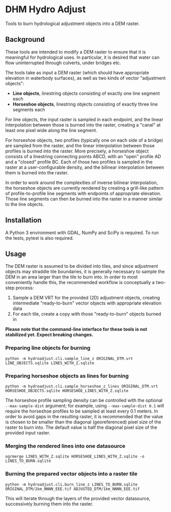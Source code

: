 # DHM Hydro Adjust

Tools to burn hydrological adjustment objects into a DEM raster.

## Background

These tools are intended to modify a DEM raster to ensure that it is
meaningful for hydrological uses. In particular, it is desired that water can
flow uninterrupted through culverts, under bridges etc.

The tools take as input a DEM raster (which should have appropriate elevation
in waterbody surfaces), as well as two kinds of vector "adjustment objects":

- **Line objects**, linestring objects consisting of exactly one line segment
each
- **Horseshoe objects**, linestring objects consisting of exactly three line
segments each

For line objects, the input raster is sampled in each endpoint, and the linear
interpolation between those is burned into the raster, creating a "canal" at
least one pixel wide along the line segment.

For horseshoe objects, two profiles (typically one on each side of a bridge)
are sampled from the raster, and the linear interpolation between those
profiles is burned into the raster. More precisely, a horseshoe object
consists of a linestring connecting points ABCD, with an "open" profile AD and
a "closed" profile BC. Each of those two profiles is sampled in the raster at
a user-configurable density, and the bilinear interpolation between them is
burned into the raster.

In order to work around the complexities of inverse bilinear interpolation,
the horseshoe objects are currently rendered by creating a grill-like pattern
of profile-to-profile line segments with endpoints of appropriate elevation.
Those line segments can then be burned into the raster in a manner similar to
the line objects.

## Installation

A Python 3 environment with GDAL, NumPy and SciPy is required. To run the
tests, pytest is also required.

## Usage

The DEM raster is assumed to be divided into tiles, and since adjustment
objects may straddle tile boundaries, it is generally necessary to sample the
DEM in an area larger than the tile to burn into. In order to most
conveniently handle this, the recommended workflow is conceptually a two-step
process:

1. Sample a DEM VRT for the provided (2D) adjustment objects, creating
intermediate "ready-to-burn" vector objects with appropriate elevation data
2. For each tile, create a copy with those "ready-to-burn" objects burned in

**Please note that the command-line interface for these tools is not
stabilized yet. Expect breaking changes.**

### Preparing line objects for burning

```
python -m hydroadjust.cli.sample_line_z ORIGINAL_DTM.vrt LINE_OBJECTS.sqlite LINES_WITH_Z.sqlite
```

### Preparing horseshoe objects as lines for burning

```
python -m hydroadjust.cli.sample_horseshoe_z_lines ORIGINAL_DTM.vrt HORSESHOE_OBJECTS.sqlite HORSESHOE_LINES_WITH_Z.sqlite
```

The horseshoe profile sampling density can be controlled with the optional
`--max-sample-dist` argument; for example, using `--max-sample-dist 0.1` will
require the horseshoe profiles to be sampled at least every 0.1 meters. In
order to avoid gaps in the resulting raster, it is recommended that the value
is chosen to be smaller than the diagonal (georeferenced) pixel size of the
raster to burn into. The default value is half the diagonal pixel size of the
provided input raster.

### Merging the rendered lines into one datasource

```
ogrmerge LINES_WITH_Z.sqlite HORSESHOE_LINES_WITH_Z.sqlite -o LINES_TO_BURN.sqlite
```

### Burning the prepared vector objects into a raster tile

```
python -m hydroadjust.cli.burn_line_z LINES_TO_BURN.sqlite ORIGINAL_DTM/1km_NNNN_EEE.tif ADJUSTED_DTM/1km_NNNN_EEE.tif
```

This will iterate through the layers of the provided vector datasource, successively burning them into the raster.
